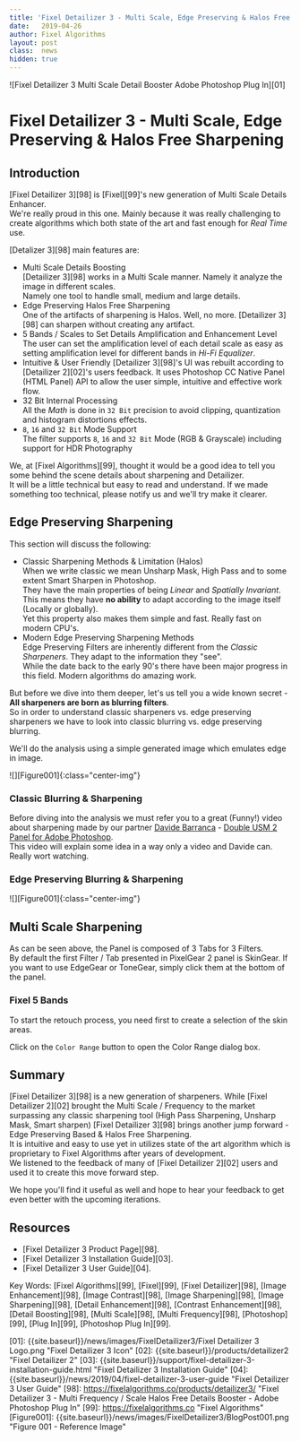 ```yaml
---
title: 'Fixel Detailizer 3 - Multi Scale, Edge Preserving & Halos Free Sharpening'
date: 	2019-04-26
author: Fixel Algorithms
layout: post
class:  news
hidden: true
---
```

![Fixel Detailizer 3 Multi Scale Detail Booster Adobe Photoshop Plug In][01]

# Fixel Detailizer 3 - Multi Scale, Edge Preserving & Halos Free Sharpening

## Introduction

[Fixel Detailizer 3][98] is [Fixel][99]'s new generation of Multi Scale Details Enhancer.  
We're really proud in this one. Mainly because it was really challenging to create algorithms which both state of the art and fast enough for *Real Time* use.

[Detalizer 3][98] main features are:

 *	Multi Scale Details Boosting  
	[Detailizer 3][98] works in a Multi Scale manner. Namely it analyze the image in different scales.  
	Namely one tool to handle small, medium and large details.
 *	Edge Preserving Halos Free Sharpening  
	One of the artifacts of sharpening is Halos. Well, no more. [Detailizer 3][98] can sharpen without creating any artifact.
 *	5 Bands / Scales to Set Details Amplification and Enhancement Level  
	The user can set the amplification level of each detail scale as easy as setting amplification level for different bands in *Hi-Fi Equalizer*.
 *	Intuitive & User Friendly
	[Detailizer 3][98]'s UI was rebuilt according to [Detailizer 2][02]'s users feedback. It uses Photoshop CC Native Panel (HTML Panel) API to allow the user simple, intuitive and effective work flow.
 *	32 Bit Internal Processing  
	All the *Math* is done in `32 Bit` precision to avoid clipping, quantization and histogram distortions effects.
 *	`8`, `16` and `32 Bit` Mode Support   
	The filter supports `8`, `16` and `32 Bit` Mode (RGB & Grayscale) including support for HDR Photography

We, at [Fixel Algorithms][99], thought it would be a good idea to tell you some behind the scene details about sharpening and Detailizer.  
It will be a little technical but easy to read and understand. If we made something too technical, please notify us and we'll try make it clearer.

## Edge Preserving Sharpening

This section will discuss the following:

 *	Classic Sharpening Methods & Limitation (Halos)  
	When we write classic we mean Unsharp Mask, High Pass and to some extent Smart Sharpen in Photoshop.  
	They have the main properties of being *Linear* and *Spatially Invariant*. This means they have **no ability** to adapt according to the image itself (Locally or globally).  
	Yet this property also makes them simple and fast. Really fast on modern CPU's.
 *	Modern Edge Preserving Sharpening Methods  
	Edge Preserving Filters are inherently different from the *Classic Sharpeners*. They adapt to the information they "see".  
	While the date back to the early 90's there have been major progress in this field. Modern algorithms do amazing work.  

But before we dive into them deeper, let's us tell you a wide known secret - **All sharpeners are born as blurring filters**.  
So in order to understand classic sharpeners vs. edge preserving sharpeners we have to look into classic blurring vs. edge preserving blurring.

We'll do the analysis using a simple generated image which emulates edge in image.

![][Figure001]{:class="center-img"}

### Classic Blurring & Sharpening

Before diving into the analysis we must refer you to a great (Funny!) video about sharpening made by our partner [Davide Barranca](https://cc-extensions.com/) - [Double USM 2 Panel for Adobe Photoshop](https://www.youtube.com/watch?v=G-sO5rKc2B0).  
This video will explain some idea in a way only a video and Davide can. Really wort watching.



### Edge Preserving Blurring & Sharpening

![][Figure001]{:class="center-img"}

## Multi Scale Sharpening


As can be seen above, the Panel is composed of 3 Tabs for 3 Filters.  
By default the first Filter / Tab presented in PixelGear 2 panel is SkinGear. If you want to use EdgeGear or ToneGear, simply click them at the bottom of the panel.

### Fixel 5 Bands

To start the retouch process, you need first to create a selection of the skin areas.

Click on the `Color Range` button to open the Color Range dialog box.


## Summary
[Fixel Detailizer 3][98] is a new generation of sharpeners. While [Fixel Detailizer 2][02] brought the Multi Scale / Frequency to the market surpassing any classic sharpening tool (High Pass Sharpening, Unsharp Mask, Smart sharpen) [Fixel Detailizer 3][98] brings another jump forward - Edge Preserving Based & Halos Free Sharpening.  
It is intuitive and easy to use yet in utilizes state of the art algorithm which is proprietary to Fixel Algorithms after years of development.  
We listened to the feedback of many of [Fixel Detailizer 2][02] users and used it to create this move forward step.  

We hope you'll find it useful as well and hope to hear your feedback to get even better with the upcoming iterations.


## Resources
 *  [Fixel Detailizer 3 Product Page][98].
 *  [Fixel Detailizer 3 Installation Guide][03].
 *  [Fixel Detailizer 3 User Guide][04].

Key Words: [Fixel Algorithms][99], [Fixel][99], [Fixel Detailizer][98], [Image Enhancement][98], [Image Contrast][98], [Image Sharpening][98], [Image Sharpening][98], [Detail Enhancement][98], [Contrast Enhancement][98], [Detail Boosting][98], [Multi Scale][98], [Multi Frequency][98], [Photoshop][99], [Plug In][99], [Photoshop Plug In][99].


<!-- This is commented out -->
  [01]: {{site.baseurl}}/news/images/FixelDetailizer3/Fixel Detailizer 3 Logo.png "Fixel Detailizer 3 Icon"
  [02]: {{site.baseurl}}/products/detailizer2 "Fixel Detailizer 2"
  [03]: {{site.baseurl}}/support/fixel-detailizer-3-installation-guide.html "Fixel Detailizer 3 Installation Guide"
  [04]: {{site.baseurl}}/news/2019/04/fixel-detailizer-3-user-guide "Fixel Detailizer 3 User Guide"
  [98]: https://fixelalgorithms.co/products/detailizer3/ "Fixel Detailizer 3 - Multi Frequency / Scale Halos Free Details Booster - Adobe Photoshop Plug In"
  [99]: https://fixelalgorithms.co "Fixel Algorithms"
  [Figure001]: {{site.baseurl}}/news/images/FixelDetailizer3/BlogPost001.png "Figure 001 - Reference Image"
  
